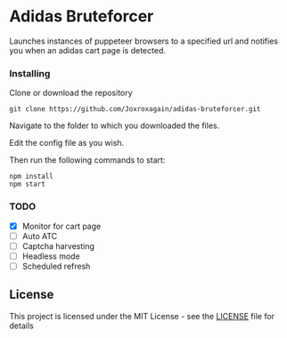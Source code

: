# Adidas Bruteforcer

Launches instances of puppeteer browsers to a specified url and notifies you when an adidas cart page is detected.

### Installing
Clone or download the repository

```
git clone https://github.com/Joxroxagain/adidas-bruteforcer.git
```
Navigate to the folder to which you downloaded the files.

Edit the config file as you wish.

Then run the following commands to start:
```
npm install
npm start
```
### TODO
- [x] Monitor for cart page
- [ ] Auto ATC
- [ ] Captcha harvesting
- [ ] Headless mode
- [ ] Scheduled refresh

## License

This project is licensed under the MIT License - see the [LICENSE](LICENSE) file for details
